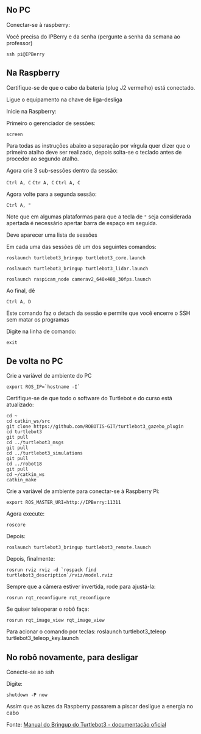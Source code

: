 
## No PC
Conectar-se à raspberry:

Você precisa do IPBerry e da senha (pergunte a senha da semana ao professor)

	ssh pi@IPBerry


## Na Raspberry


Certifique-se de que o cabo da bateria (plug J2 vermelho) está conectado.

Ligue o equipamento na chave de liga-desliga


Inicie na Raspberry:

Primeiro o gerenciador de sessões:

	screen

Para todas as instruções abaixo a separação por vírgula quer dizer que o primeiro atalho deve ser realizado, depois solta-se o teclado antes de proceder ao segundo atalho.

Agora crie 3 sub-sessões dentro da sessão:

`Ctrl A, C`
`Ctr A, C`
`Ctrl A, C`

Agora volte para a segunda sessão:

`Ctrl A, "`

Note que em algumas plataformas para que a tecla de `"` seja considerada apertada é necessário apertar barra de espaço em seguida.

Deve aparecer uma lista de sessões


Em cada uma das sessões dê um dos seguintes comandos:

	roslaunch turtlebot3_bringup turtlebot3_core.launch

	roslaunch turtlebot3_bringup turtlebot3_lidar.launch

	roslaunch raspicam_node camerav2_640x480_30fps.launch

Ao final, dê

`Ctrl A, D`

Este comando faz o detach da sessão e permite que você encerre o SSH sem matar os programas

Digite na linha de comando:

	exit

## De volta no PC

Crie a variável de ambiente do PC

	export ROS_IP=`hostname -I`


Certifique-se de que todo o software do Turtlebot e do curso está atualizado:

	cd ~
	cd catkin_ws/src
	git clone https://github.com/ROBOTIS-GIT/turtlebot3_gazebo_plugin
	cd turtlebot3
	git pull
	cd ../turtlebot3_msgs
	git pull
	cd ../turtlebot3_simulations
	git pull
	cd ../robot18
	git pull
	cd ~/catkin_ws
	catkin_make


Crie a variável de ambiente para conectar-se à Raspberry Pi:

	export ROS_MASTER_URI=http://IPBerry:11311

Agora execute:

	roscore

Depois:

	roslaunch turtlebot3_bringup turtlebot3_remote.launch

Depois, finalmente:

	rosrun rviz rviz -d `rospack find turtlebot3_description`/rviz/model.rviz


Sempre que a câmera estiver invertida, rode para ajustá-la:

	rosrun rqt_reconfigure rqt_reconfigure


Se quiser teleoperar o robô faça:

	rosrun rqt_image_view rqt_image_view


Para acionar o comando por teclas:
	roslaunch turtlebot3_teleop turtlebot3_teleop_key.launch


## No robô novamente, para desligar

Conecte-se ao ssh

Digite:

	shutdown -P now

Assim que as luzes da Raspberry passarem a piscar desligue a energia no cabo


Fonte: [Manual do Bringup do Turtlebot3 - documentação oficial](http://emanual.robotis.com/docs/en/platform/turtlebot3/bringup/#bringup)


	







